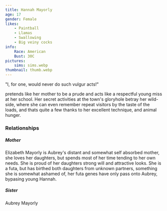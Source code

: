 ```yaml
---
title: Hannah Mayorly
age: 17
gender: Female
likes: 
    - Paintball
    - Llamas
    - Swallowing
    - Big veiny cocks
info:
    Race: American
    Bust: 30C
pictures:
    sims: sims.webp
thumbnail: thumb.webp
---
```


"I, for one, would never do such vulgur acts!"

pretends like her mother to be a prude and acts like a respectful young miss at her school. Her secret activities at the town's gloryhole betray her wild-side, where she can even remember repeat visitors by the taste of the loads, and thats quite a few thanks to her excellent technique, and animal hunger.

### Relationships

##### Mother

Elizabeth Mayorly is Aubrey's distant and somewhat self absorbed mother, she loves her daughters, but spends most of her time tending to her own needs. She is proud of her daughters strong will and attractive looks. She is a futa, but has birthed both daughters from unknown partners, something she is somewhat ashamed of, her futa genes have only pass onto Aubrey, bypasing young Hannah.

##### Sister

Aubrey Mayorly